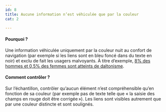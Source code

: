 ```yaml
---
id: 8
title: Aucune information n’est véhiculée que par la couleur 
cat: 2

---
```


#### Pourquoi ?

Une information véhiculée uniquement par la couleur nuit au confort de navigation (par exemple si les liens sont en bleu foncé dans du texte en noir) et exclu de fait les usagers malvoyants. À titre d’exemple, [8% des hommes et 0,5% des femmes sont atteints de daltonisme](https://twitter.com/design_gouv/status/1347607804652224512).

#### Comment contrôler ?

Sur l’échantillon, contrôler qu’aucun élément n’est compréhensible qu’en fonction de sa couleur (par exemple pas de texte telle que « la saisie des champs en rouge doit être corrigée »). Les liens sont visibles autrement que par une couleur distincte et sont soulignés.

